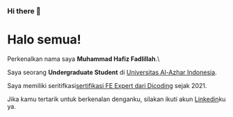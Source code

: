 ### Hi there 👋

<!--
**hfsmhmmd/hfsmhmmd** is a ✨ _special_ ✨ repository because its `README.md` (this file) appears on your GitHub profile.

Here are some ideas to get you started:

- 🔭 I’m currently working on ...
- 🌱 I’m currently learning ...
- 👯 I’m looking to collaborate on ...
- 🤔 I’m looking for help with ...
- 💬 Ask me about ...
- 📫 How to reach me: ...
- 😄 Pronouns: ...
- ⚡ Fun fact: ...
-->
# Halo semua! 

Perkenalkan nama saya **Muhammad Hafiz Fadlillah**.\

Saya seorang **Undergraduate Student** di [Universitas Al-Azhar Indonesia](https://www.uai.ac.id/).


Saya memiliki seritifkasi[sertifikasi FE Expert dari Dicoding](https://www.dicoding.com/certificates/72ZDE6Y16PYW) sejak 2021.



Jika kamu tertarik untuk berkenalan denganku, silakan ikuti akun [Linkedin](https://www.linkedin.com/in/muhammad-hafiz-095417202//)ku ya.
